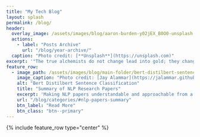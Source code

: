 ```yaml
---
title: "My Tech Blog"
layout: splash
permalink: /blog/
header:
  overlay_image: /assets/images/blog/aaron-burden-y02jEX_B0O0-unsplash.jpg
  actions:
    - label: "Posts Archive"
      url: "/blog/year-archive/"
  caption: "Photo credit: [**Unsplash**](https://unsplash.com)"
excerpt: '"The true alchemists do not change lead into gold; they change the world into words." ― William H. Gass'  
feature_row:
  - image_path: /assets/images/blog/main-folder/bert-distilbert-sentence-classification.png
    image_caption: "Photo credit: [Jay Alammar](https://jalammar.github.io/)"
    alt: "Bert Distilbert Sentence Classification"
    title: "Summary of NLP Research Papers"
    excerpt: 'Making NLP papers understandable and approachable from a beginner standpoint in under 5 minutes read.'
    url: "/blog/categories/#nlp-papers-summary"
    btn_label: "Read More"
    btn_class: "btn--primary"
---
```


{% include feature_row type="center" %}